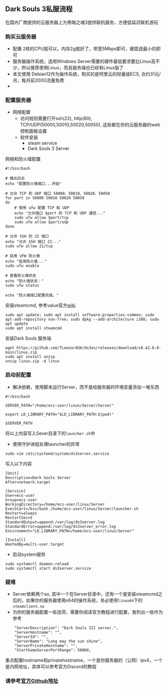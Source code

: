 ## Dark Souls 3私服流程
在国内厂商提供的云服务器上为黑暗之魂3提供联机服务，方便低延迟联机游玩

### 购买云服务器
- 配置 2核的CPU就可以，内存2g就好了，带宽5Mbps即可，硬盘选最小的即可
- 服务器操作系统，选用Windows Server需要的硬件最低要求要比Linux高不少，所以推荐使用Linux，而且服务端也已经有Linux版了
- 本文使用 Debian12作为操作系统，购买的是阿里云的轻量级ECS, 合约31元/月，每月前200G流量免费
- 
### 配置服务器
- 网络配置
    - 访问规则需要打开ssh(22), http(80), TCP/UDP(50000,50010,50020,50050), 这些都在你的云服务器的web控制面板设置
    - 软件安装
        - steam service
        - Dark Souls 3 Server

网络和防火墙配置
```shell
#!/bin/bash

# 输出日志
echo "配置防火墙端口...开始"

# 允许 TCP 和 UDP 端口 50000、50010、50020、50050
for port in 50000 50010 50020 50050
do
    # 使用 ufw 配置 TCP 和 UDP
    echo "允许端口 $port 的 TCP 和 UDP 通信..."
    sudo ufw allow $port/tcp
    sudo ufw allow $port/udp
done

# 允许 SSH 的 22 端口
echo "允许 SSH 端口 22..."
sudo ufw allow 22/tcp

# 启用 UFW 防火墙
echo "启用防火墙..."
sudo ufw enable

# 查看防火墙状态
echo "防火墙状态："
sudo ufw status

echo "防火墙端口配置完成。"
```
安装steamcmd, 参考value官方[wiki](https://developer.valvesoftware.com/wiki/SteamCMD#Debian)
```shell
sudo apt update; sudo apt install software-properties-common; sudo apt-add-repository non-free; sudo dpkg --add-architecture i386; sudo apt update
sudo apt install steamcmd
```

安装Dark Souls 服务端
```shell
wget https://github.com/TLeonardUK/ds3os/releases/download/v0.42.0.0-main/linux.zip
sudo apt install unzip
unzip linux.zip -d linux
```
### 启动前配置
- 解决依赖，使用脚本运行Server，而不是给服务器的环境变量添加一堆东西
```shell
#!/bin/bash

SERVER_PATH="/home/ecs-user/linux/Server/Server"

export LD_LIBRARY_PATH="$LD_LIBRARY_PATH:$(pwd)"

$SERVER_PATH
```
将以上内容写入Sever目录下的`launcher.sh`中

- 使用守护进程处理launcher的异常
```shell
sudo vim /etc/systemd/system/ds3server.service
```
写入以下内容
```shell
[Unit]
Description=Dark Souls Server
After=network.target

[Service]
User=ecs-user
Group=ecs-user
WorkingDirectory=/home/ecs-user/linux/Server
ExecStart=/bin/bash /home/ecs-user/linux/Server/launcher.sh
Restart=always
RestartSec=5
StandardOutput=append:/var/log/ds3server.log
StandardError=append:/var/log/ds3server_error.log
Environment="LD_LIBRARY_PATH=/home/ecs-user/linux/Server"

[Install]
WantedBy=multi-user.target
```

- 启动system服务
```shell
sudo systemctl daemon-reload 
sudo systemctl start ds3server.service 
```

### 疑难
- Server依赖两个so, 其中一个在Server目录中，还有一个是安装steamcmd之后的，如果你的服务器使用x64的操作系统，务必使用`linux64`下的`steamclient.so`
- 为你的服务器配置一些选项，需要你阅读官方教程进行配置，我列出一些作为参考
```
    "ServerDescription": "Dark Souls III server.",
    "ServerHostname": "",
    "ServerId": "",
    "ServerName": "Long may the sun shine",
    "ServerPrivateHostname": "",
    "StartGameServerPortRange": 50060,

```
重点配置hostname和privatehostname，一个是你服务器的（公网）ipv4，一个是内网地址，具体可以参考官方Discord的教程

### 请参考[官方Github地址](https://github.com/TLeonardUK/ds3os)